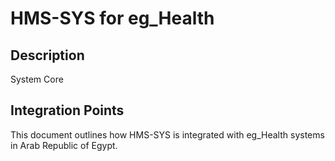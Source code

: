 # HMS-SYS for eg_Health

## Description

System Core

## Integration Points

This document outlines how HMS-SYS is integrated with eg_Health systems in Arab Republic of Egypt.
